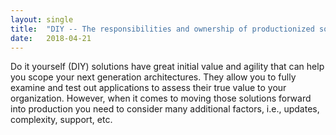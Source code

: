 ```yaml
---
layout: single
title:  "DIY -- The responsibilities and ownership of productionized solutions"
date:   2018-04-21
---
```


Do it yourself (DIY) solutions have great initial value and agility that can help you scope your next generation architectures.  They allow you to fully examine and test out applications to assess their true value to your organization.  However, when it comes to moving those solutions forward into production you need to consider many additional factors, i.e., updates, complexity, support, etc.
